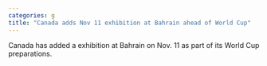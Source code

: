 ```yaml
---
categories: g
title: "Canada adds Nov 11 exhibition at Bahrain ahead of World Cup"
---
```

Canada has added a exhibition at Bahrain on Nov. 11 as part of its World Cup preparations.